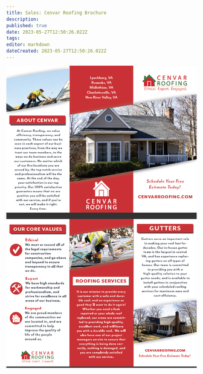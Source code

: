 ```yaml
---
title: Sales: Cenvar Roofing Brochure
description: 
published: true
date: 2023-05-27T12:50:26.022Z
tags: 
editor: markdown
dateCreated: 2023-05-27T12:50:26.022Z
---
```


<div style="background-color: rgb(50, 50, 50);text-align: center">

![cenvar-brochure-mockup-p1.pdf.png](/sales/sales-cenvar-roofing-brochure/cenvar-brochure-mockup-p1.pdf.png)
  
![cenvar-brochure-mockup-p2.pdf.png](/sales/sales-cenvar-roofing-brochure/cenvar-brochure-mockup-p2.pdf.png)
  
  <div/>